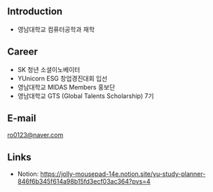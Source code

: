 ## Introduction
- 영남대학교 컴퓨터공학과 재학
## Career
- SK 청년 소셜이노베이터
- YUnicorn ESG 창업경진대회 입선
- 영남대학교 MIDAS Members 홍보단
- 영남대학교 GTS (Global Talents Scholarship) 7기
## E-mail
ro0123@naver.com
## Links
- Notion: https://jolly-mousepad-14e.notion.site/yu-study-planner-846f6b345f614a98b15fd3ecf03ac364?pvs=4
